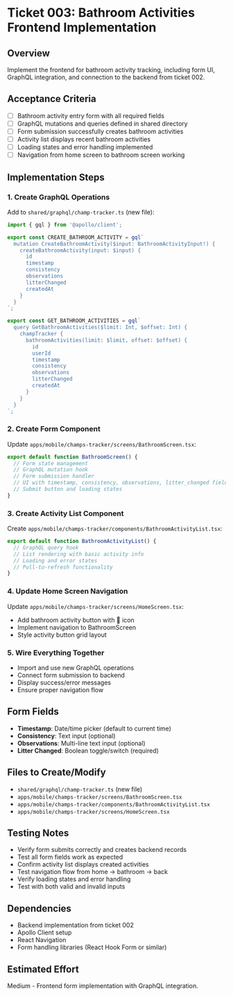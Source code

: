 # Ticket 003: Bathroom Activities Frontend Implementation

## Overview
Implement the frontend for bathroom activity tracking, including form UI, GraphQL integration, and connection to the backend from ticket 002.

## Acceptance Criteria
- [ ] Bathroom activity entry form with all required fields
- [ ] GraphQL mutations and queries defined in shared directory
- [ ] Form submission successfully creates bathroom activities
- [ ] Activity list displays recent bathroom activities
- [ ] Loading states and error handling implemented
- [ ] Navigation from home screen to bathroom screen working

## Implementation Steps

### 1. Create GraphQL Operations
Add to `shared/graphql/champ-tracker.ts` (new file):
```typescript
import { gql } from '@apollo/client';

export const CREATE_BATHROOM_ACTIVITY = gql`
  mutation CreateBathroomActivity($input: BathroomActivityInput!) {
    createBathroomActivity(input: $input) {
      id
      timestamp
      consistency
      observations
      litterChanged
      createdAt
    }
  }
`;

export const GET_BATHROOM_ACTIVITIES = gql`
  query GetBathroomActivities($limit: Int, $offset: Int) {
    champTracker {
      bathroomActivities(limit: $limit, offset: $offset) {
        id
        userId
        timestamp
        consistency
        observations
        litterChanged
        createdAt
      }
    }
  }
`;
```

### 2. Create Form Component
Update `apps/mobile/champs-tracker/screens/BathroomScreen.tsx`:
```typescript
export default function BathroomScreen() {
  // Form state management
  // GraphQL mutation hook
  // Form submission handler
  // UI with timestamp, consistency, observations, litter_changed fields
  // Submit button and loading states
}
```

### 3. Create Activity List Component
Create `apps/mobile/champs-tracker/components/BathroomActivityList.tsx`:
```typescript
export default function BathroomActivityList() {
  // GraphQL query hook
  // List rendering with basic activity info
  // Loading and error states
  // Pull-to-refresh functionality
}
```

### 4. Update Home Screen Navigation
Update `apps/mobile/champs-tracker/screens/HomeScreen.tsx`:
- Add bathroom activity button with 💩 icon
- Implement navigation to BathroomScreen
- Style activity button grid layout

### 5. Wire Everything Together
- Import and use new GraphQL operations
- Connect form submission to backend
- Display success/error messages
- Ensure proper navigation flow

## Form Fields
- **Timestamp**: Date/time picker (default to current time)
- **Consistency**: Text input (optional)
- **Observations**: Multi-line text input (optional)
- **Litter Changed**: Boolean toggle/switch (required)

## Files to Create/Modify
- `shared/graphql/champ-tracker.ts` (new file)
- `apps/mobile/champs-tracker/screens/BathroomScreen.tsx`
- `apps/mobile/champs-tracker/components/BathroomActivityList.tsx`
- `apps/mobile/champs-tracker/screens/HomeScreen.tsx`

## Testing Notes
- Verify form submits correctly and creates backend records
- Test all form fields work as expected
- Confirm activity list displays created activities
- Test navigation flow from home → bathroom → back
- Verify loading states and error handling
- Test with both valid and invalid inputs

## Dependencies
- Backend implementation from ticket 002
- Apollo Client setup
- React Navigation
- Form handling libraries (React Hook Form or similar)

## Estimated Effort
Medium - Frontend form implementation with GraphQL integration.